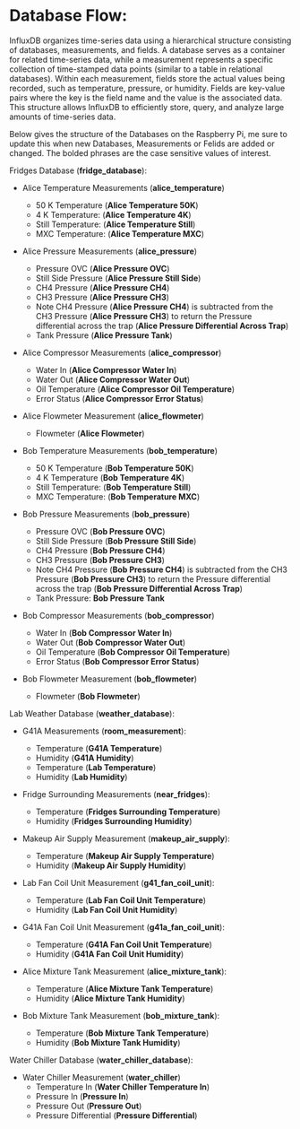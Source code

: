 # Database Flow:

InfluxDB organizes time-series data using a hierarchical structure consisting of databases, measurements, and fields. A database serves as a container for related time-series data, while a measurement represents a specific collection of time-stamped data points (similar to a table in relational databases). Within each measurement, fields store the actual values being recorded, such as temperature, pressure, or humidity. Fields are key-value pairs where the key is the field name and the value is the associated data. This structure allows InfluxDB to efficiently store, query, and analyze large amounts of time-series data.

Below gives the structure of the Databases on the Raspberry Pi, me sure to update this when new Databases, Measurements or Felids are added or changed. The bolded phrases are the case sensitive values of interest.  

Fridges Database (**fridge_database**):

- Alice Temperature Measurements (**alice_temperature**)
    - 50 K Temperature (**Alice Temperature 50K**)
    - 4 K Temperature: (**Alice Temperature 4K**)
    - Still Temperature: (**Alice Temperature Still**)
    - MXC Temperature: (**Alice Temperature MXC**)

- Alice Pressure Measurements (**alice_pressure**)
    - Pressure OVC (**Alice Pressure OVC**)
    - Still Side Pressure (**Alice Pressure Still Side**)
    - CH4 Pressure (**Alice Pressure CH4**)
    - CH3 Pressure (**Alice Pressure CH3**)
    - Note CH4 Pressure (**Alice Pressure CH4**) is subtracted from the CH3 Pressure (**Alice Pressure CH3**) to return the Pressure differential across the trap (**Alice Pressure Differential Across Trap**)
    - Tank Pressure (**Alice Pressure Tank**)

- Alice Compressor Measurements (**alice_compressor**)
    - Water In (**Alice Compressor Water In**)
    - Water Out (**Alice Compressor Water Out**)
    - Oil Temperature (**Alice Compressor Oil Temperature**)
    - Error Status (**Alice Compressor Error Status**)

- Alice Flowmeter Measurement (**alice_flowmeter**)
    - Flowmeter (**Alice Flowmeter**)

- Bob Temperature Measurements (**bob_temperature**)
    - 50 K Temperature (**Bob Temperature 50K**)
    - 4 K Temperature (**Bob Temperature 4K**)
    - Still Temperature: (**Bob Temperature Still**)
    - MXC Temperature: (**Bob Temperature MXC**)

- Bob Pressure Measurements (**bob_pressure**)
    - Pressure OVC (**Bob Pressure OVC**)
    - Still Side Pressure (**Bob Pressure Still Side**)
    - CH4 Pressure (**Bob Pressure CH4**)
    - CH3 Pressure (**Bob Pressure CH3**)
    - Note CH4 Pressure (**Bob Pressure CH4**) is subtracted from the CH3 Pressure (**Bob Pressure CH3**) to return the Pressure differential across the trap (**Bob Pressure Differential Across Trap**)
    - Tank Pressure: **Bob Pressure Tank**

- Bob Compressor Measurements (**bob_compressor**)
    - Water In (**Bob Compressor Water In**)
    - Water Out (**Bob Compressor Water Out**)
    - Oil Temperature (**Bob Compressor Oil Temperature**)
    - Error Status (**Bob Compressor Error Status**)

- Bob Flowmeter Measurement (**bob_flowmeter**)
    - Flowmeter (**Bob Flowmeter**)

Lab Weather Database (**weather_database**):

- G41A Measurements (**room_measurement**):
    - Temperature (**G41A Temperature**)
    - Humidity (**G41A Humidity**)
    - Temperature (**Lab Temperature**)
    - Humidity (**Lab Humidity**)

- Fridge Surrounding Measurements (**near_fridges**):
    - Temperature (**Fridges Surrounding Temperature**)
    - Humidity (**Fridges Surrounding Humidity**)

- Makeup Air Supply Measurement (**makeup_air_supply**):
    - Temperature (**Makeup Air Supply Temperature**)
    - Humidity (**Makeup Air Supply Humidity**)

- Lab Fan Coil Unit Measurement (**g41_fan_coil_unit**):
    - Temperature (**Lab Fan Coil Unit Temperature**)
    - Humidity (**Lab Fan Coil Unit Humidity**)

- G41A Fan Coil Unit Measurement (**g41a_fan_coil_unit**):
    - Temperature (**G41A Fan Coil Unit Temperature**)
    - Humidity (**G41A Fan Coil Unit Humidity**)

- Alice Mixture Tank Measurement (**alice_mixture_tank**): 
    - Temperature (**Alice Mixture Tank Temperature**)
    - Humidity (**Alice Mixture Tank Humidity**)

- Bob Mixture Tank Measurement (**bob_mixture_tank**):
    - Temperature (**Bob Mixture Tank Temperature**)
    - Humidity (**Bob Mixture Tank Humidity**)

Water Chiller Database (**water_chiller_database**):
- Water Chiller Measurement (**water_chiller**)
    - Temperature In (**Water Chiller Temperature In**)
    - Pressure In (**Pressure In**)
    - Pressure Out (**Pressure Out**)
    - Pressure Differential (**Pressure Differential**)